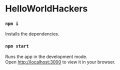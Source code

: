 # HelloWorldHackers
### `npm i`

Installs the dependencies.


### `npm start`

Runs the app in the development mode.\
Open [http://localhost:3000](http://localhost:3000) to view it in your browser.
